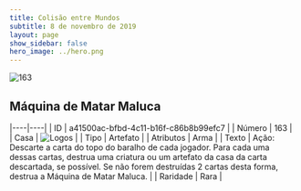 ```yaml
---
title: Colisão entre Mundos
subtitle: 8 de novembro de 2019
layout: page
show_sidebar: false
hero_image: ../hero.png
---
```


![163](https://cdn.keyforgegame.com/media/card_front/pt/452_163_VJ6VRR6QGF4C_pt.png)

## Máquina de Matar Maluca

|----|----|
| ID | a41500ac-bfbd-4c11-b16f-c86b8b99efc7 |
| Número | 163 |
| Casa | ![Logos](https://archonarcana.com/images/thumb/c/ce/Logos.png/22px-Logos.png "Logos") |
| Tipo | Artefato |
| Atributos | Arma |
| Texto | Ação: Descarte a carta do topo do baralho de cada jogador. Para cada uma dessas cartas, destrua uma criatura ou um artefato da casa da carta descartada, se possível. Se não forem destruídas 2 cartas desta forma, destrua a Máquina  de Matar Maluca. |
| Raridade | Rara |
